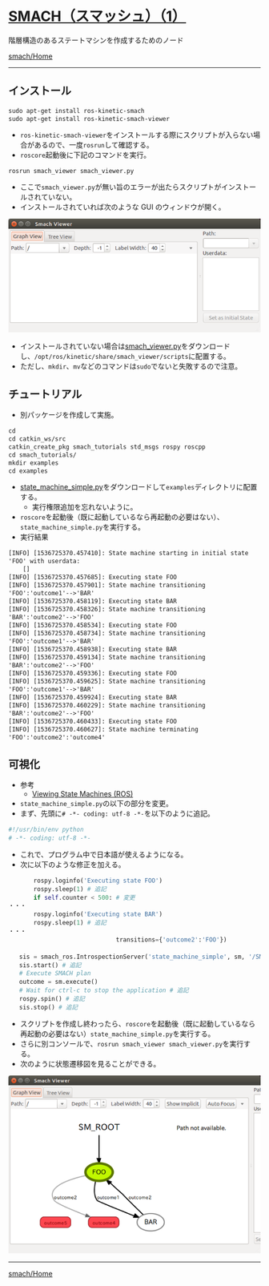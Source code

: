 # [SMACH（スマッシュ）（1）](http://wiki.ros.org/smach)

階層構造のあるステートマシンを作成するためのノード

[smach/Home](Home.md)

---

## インストール

```shell
sudo apt-get install ros-kinetic-smach
sudo apt-get install ros-kinetic-smach-viewer
```

* `ros-kinetic-smach-viewer`をインストールする際にスクリプトが入らない場合があるので、一度`rosrun`して確認する。
* `roscore`起動後に下記のコマンドを実行。

```shell
rosrun smach_viewer smach_viewer.py
```

* ここで`smach_viewer.py`が無い旨のエラーが出たらスクリプトがインストールされていない。
* インストールされていれば次のような GUI のウィンドウが開く。

![Screenshot from 2018-09-12 13-03-06.png](./2018-09-12_13-03-06.png)

* インストールされていない場合は[smach_viewer.py](https://github.com/ros-visualization/executive_smach_visualization/blob/indigo-devel/smach_viewer/scripts/smach_viewer.py)をダウンロードし、`/opt/ros/kinetic/share/smach_viewer/scripts`に配置する。
* ただし、`mkdir`、`mv`などのコマンドは`sudo`でないと失敗するので注意。

## チュートリアル

* 別パッケージを作成して実施。

```shell
cd
cd catkin_ws/src
catkin_create_pkg smach_tutorials std_msgs rospy roscpp
cd smach_tutorials/
mkdir examples
cd examples
```

* [state_machine_simple.py](https://raw.githubusercontent.com/eacousineau/executive_smach_tutorials/hydro-devel/smach_tutorials/examples/state_machine_simple.py)をダウンロードして`examples`ディレクトリに配置する。
  * 実行権限追加を忘れないように。
* `roscore`を起動後（既に起動しているなら再起動の必要はない）、`state_machine_simple.py`を実行する。
* 実行結果

```shell
[INFO] [1536725370.457410]: State machine starting in initial state 'FOO' with userdata: 
	[]
[INFO] [1536725370.457685]: Executing state FOO
[INFO] [1536725370.457901]: State machine transitioning 'FOO':'outcome1'-->'BAR'
[INFO] [1536725370.458119]: Executing state BAR
[INFO] [1536725370.458326]: State machine transitioning 'BAR':'outcome2'-->'FOO'
[INFO] [1536725370.458534]: Executing state FOO
[INFO] [1536725370.458734]: State machine transitioning 'FOO':'outcome1'-->'BAR'
[INFO] [1536725370.458938]: Executing state BAR
[INFO] [1536725370.459134]: State machine transitioning 'BAR':'outcome2'-->'FOO'
[INFO] [1536725370.459336]: Executing state FOO
[INFO] [1536725370.459625]: State machine transitioning 'FOO':'outcome1'-->'BAR'
[INFO] [1536725370.459924]: Executing state BAR
[INFO] [1536725370.460229]: State machine transitioning 'BAR':'outcome2'-->'FOO'
[INFO] [1536725370.460433]: Executing state FOO
[INFO] [1536725370.460627]: State machine terminating 'FOO':'outcome2':'outcome4'
```

## 可視化

* 参考 
  * [Viewing State Machines (ROS)](http://wiki.ros.org/smach/Tutorials/Smach%20Viewer)
* `state_machine_simple.py`の以下の部分を変更。
* まず、先頭に`# -*- coding: utf-8 -*-`を以下のように追記。

```python
#!/usr/bin/env python
# -*- coding: utf-8 -*-
```

* これで、プログラム中で日本語が使えるようになる。
* 次に以下のような修正を加える。

```python
       rospy.loginfo('Executing state FOO')
       rospy.sleep(1) # 追記
       if self.counter < 500: # 変更
・・・
       rospy.loginfo('Executing state BAR')
       rospy.sleep(1) # 追記
・・・
                              transitions={'outcome2':'FOO'})

   sis = smach_ros.IntrospectionServer('state_machine_simple', sm, '/SM_ROOT') # 追記
   sis.start() # 追記
   # Execute SMACH plan
   outcome = sm.execute()
   # Wait for ctrl-c to stop the application # 追記
   rospy.spin() # 追記
   sis.stop() # 追記
```

* スクリプトを作成し終わったら、`roscore`を起動後（既に起動しているなら再起動の必要はない）`state_machine_simple.py`を実行する。
* さらに別コンソールで、`rosrun smach_viewer smach_viewer.py`を実行する。
* 次のように状態遷移図を見ることができる。

![Screenshot from 2018-09-12 13-03-06.png](./2018-09-12_13-17-50.png)

---

[smach/Home](Home.md)